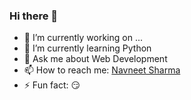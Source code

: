 ### Hi there 👋

<!--
**navneetmaharishi/navneetmaharishi** is a ✨ _special_ ✨ repository because its `README.md` (this file) appears on your GitHub profile.

Here are some ideas to get you started:

- 🔭 I’m currently working on ...
- 🌱 I’m currently learning Python
- 💬 Ask me about Web Development
- 📫 How to reach me: navneetmaharishi@gmail.com
- ⚡ Fun fact: 😏
-->

- 🔭 I’m currently working on ...
- 🌱 I’m currently learning Python
- 💬 Ask me about Web Development
- 📫 How to reach me: [Navneet Sharma](https://navneetmaharishi.github.io/)
- ⚡ Fun fact: 😏
